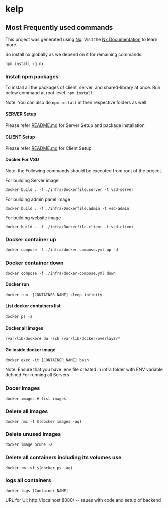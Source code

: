 # kelp

## Most Frequently used commands

This project was generated using [Nx](https://nx.dev). Visit the [Nx Documentation](https://nx.dev) to learn more.

So install nx globally as we depend on it for remaining commands.

`npm install -g nx`

### Install npm packages

To install all the packages of client, server, and shared-library at once. Run below command at root level.
`npm install`

Note: You can also do `npm install` in their respective folders as well.

#### SERVER Setup

Please refer [README.md](server/README.md) for Server Setup and package installation

#### CLIENT Setup

Please refer [README.md](client/README.md) for Client Setup

#### Docker For VSD

Note: the Following commands should be executed from root of the project.

For building Server image

```shell
docker build . -f ./infra/Dockerfile.server -t vsd-server
```

For building admin panel image

```shell
docker build . -f ./infra/Dockerfile.admin -t vsd-admin
````

For building website image

```shell
docker build . -f ./infra/Dockerfile.client -t vsd-client
```

### Docker container up
```shell
docker compose -f ./infra/docker-compose.yml up -d
```

### Docker container down
```shell
docker compose -f ./infra/docker-compose.yml down
```

#### Docker run
```shell
docker run  [CONTAINER_NAME] sleep infinity
```
#### List docker containers list
```shell
docker ps -a
```

#### Docker all images
```ssh
/var/lib/docker# du -sch /var/lib/docker/overlay2/*
```

#### Go inside docker image
```shell
docker exec -it [CONTAINER_NAME] bash
```

Note: Ensure that you have .env file created in infra folder with ENV variable defined
For running all Servers

### Docer images
```shell list 
docker images # list images
```

### Delete all images
```shell list
docker rmi -f $(docker images -aq)
```
### Delete unused images
```shell list
docker image prune -a
```

### Delete all containers including its volumes use
```shell list
docker rm -vf $(docker ps -aq)
```

### logs all containers
```shell list 
docker logs [Container_NAME]
```

URL for UI: http://localhost:8080/ --issues with code and setup of backend